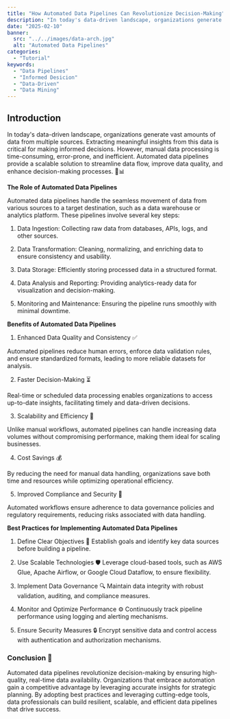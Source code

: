 ```yaml
---
title: "How Automated Data Pipelines Can Revolutionize Decision-Making"
description: "In today's data-driven landscape, organizations generate vast amounts of data from multiple sources. Extracting meaningful insights from this data is critical for making informed decisions."
date: "2025-02-10"
banner:
  src: "../../images/data-arch.jpg"
  alt: "Automated Data Pipelines"
categories:
  - "Tutorial"
keywords:
  - "Data Pipelines"
  - "Informed Desicion"
  - "Data-Driven"
  - "Data Mining"
---
```



## Introduction

In today's data-driven landscape, organizations generate vast amounts of data from multiple sources. Extracting meaningful insights from this data is critical for making informed decisions. However, manual data processing is time-consuming, error-prone, and inefficient. Automated data pipelines provide a scalable solution to streamline data flow, improve data quality, and enhance decision-making processes. 🚀📊

**The Role of Automated Data Pipelines**

Automated data pipelines handle the seamless movement of data from various sources to a target destination, such as a data warehouse or analytics platform. These pipelines involve several key steps:

1. Data Ingestion: Collecting raw data from databases, APIs, logs, and other sources.

2. Data Transformation: Cleaning, normalizing, and enriching data to ensure consistency and usability.

3. Data Storage: Efficiently storing processed data in a structured format.

4. Data Analysis and Reporting: Providing analytics-ready data for visualization and decision-making.

5. Monitoring and Maintenance: Ensuring the pipeline runs smoothly with minimal downtime.

**Benefits of Automated Data Pipelines**

1. Enhanced Data Quality and Consistency ✅

Automated pipelines reduce human errors, enforce data validation rules, and ensure standardized formats, leading to more reliable datasets for analysis. 

2. Faster Decision-Making ⏳

Real-time or scheduled data processing enables organizations to access up-to-date insights, facilitating timely and data-driven decisions. 

3. Scalability and Efficiency 🚀

Unlike manual workflows, automated pipelines can handle increasing data volumes without compromising performance, making them ideal for scaling businesses. 

4. Cost Savings 💰

By reducing the need for manual data handling, organizations save both time and resources while optimizing operational efficiency. 

5. Improved Compliance and Security 🔐

Automated workflows ensure adherence to data governance policies and regulatory requirements, reducing risks associated with data handling. 

**Best Practices for Implementing Automated Data Pipelines**

1. Define Clear Objectives 📢
Establish goals and identify key data sources before building a pipeline.

2. Use Scalable Technologies 🛡️
Leverage cloud-based tools, such as AWS Glue, Apache Airflow, or Google Cloud Dataflow, to ensure flexibility.

3. Implement Data Governance 🔍
Maintain data integrity with robust validation, auditing, and compliance measures.

4. Monitor and Optimize Performance ⚙️ 
Continuously track pipeline performance using logging and alerting mechanisms.

5. Ensure Security Measures 🔒 
Encrypt sensitive data and control access with authentication and authorization mechanisms. 


### Conclusion 🎯

Automated data pipelines revolutionize decision-making by ensuring high-quality, real-time data availability. Organizations that embrace automation gain a competitive advantage by leveraging accurate insights for strategic planning. By adopting best practices and leveraging cutting-edge tools, data professionals can build resilient, scalable, and efficient data pipelines that drive success. 
